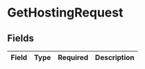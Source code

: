 # GetHostingRequest


## Fields

| Field       | Type        | Required    | Description |
| ----------- | ----------- | ----------- | ----------- |